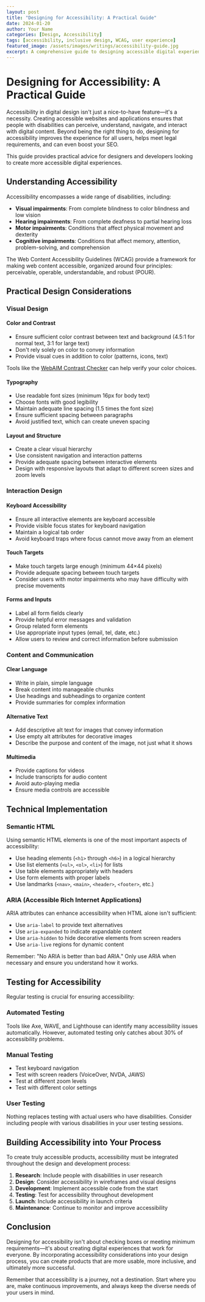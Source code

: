 ```yaml
---
layout: post
title: "Designing for Accessibility: A Practical Guide"
date: 2024-01-20
author: Your Name
categories: [Design, Accessibility]
tags: [accessibility, inclusive design, WCAG, user experience]
featured_image: /assets/images/writings/accessibility-guide.jpg
excerpt: A comprehensive guide to designing accessible digital experiences that work for everyone, including practical tips and best practices.
---
```


<!--
accessibility-guide.md
This is another sample writing file that demonstrates how to structure writing content.
It focuses on a different topic to show variety in your portfolio.

This file controls:
1. The content and details of a writing/article on accessibility
2. The metadata specific to this topic
3. The featured image and excerpt

To create a new writing:
- Duplicate this file and rename it (use kebab-case for the filename)
- Update the front matter with your writing details
- Replace the content with your actual writing
- Add your featured image to the assets/images/writings/ directory
-->

# Designing for Accessibility: A Practical Guide

Accessibility in digital design isn't just a nice-to-have feature—it's a necessity. Creating accessible websites and applications ensures that people with disabilities can perceive, understand, navigate, and interact with digital content. Beyond being the right thing to do, designing for accessibility improves the experience for all users, helps meet legal requirements, and can even boost your SEO.

This guide provides practical advice for designers and developers looking to create more accessible digital experiences.

## Understanding Accessibility

Accessibility encompasses a wide range of disabilities, including:

- **Visual impairments**: From complete blindness to color blindness and low vision
- **Hearing impairments**: From complete deafness to partial hearing loss
- **Motor impairments**: Conditions that affect physical movement and dexterity
- **Cognitive impairments**: Conditions that affect memory, attention, problem-solving, and comprehension

The Web Content Accessibility Guidelines (WCAG) provide a framework for making web content accessible, organized around four principles: perceivable, operable, understandable, and robust (POUR).

## Practical Design Considerations

### Visual Design

#### Color and Contrast

- Ensure sufficient color contrast between text and background (4.5:1 for normal text, 3:1 for large text)
- Don't rely solely on color to convey information
- Provide visual cues in addition to color (patterns, icons, text)

Tools like the [WebAIM Contrast Checker](https://webaim.org/resources/contrastchecker/) can help verify your color choices.

#### Typography

- Use readable font sizes (minimum 16px for body text)
- Choose fonts with good legibility
- Maintain adequate line spacing (1.5 times the font size)
- Ensure sufficient spacing between paragraphs
- Avoid justified text, which can create uneven spacing

#### Layout and Structure

- Create a clear visual hierarchy
- Use consistent navigation and interaction patterns
- Provide adequate spacing between interactive elements
- Design with responsive layouts that adapt to different screen sizes and zoom levels

### Interaction Design

#### Keyboard Accessibility

- Ensure all interactive elements are keyboard accessible
- Provide visible focus states for keyboard navigation
- Maintain a logical tab order
- Avoid keyboard traps where focus cannot move away from an element

#### Touch Targets

- Make touch targets large enough (minimum 44×44 pixels)
- Provide adequate spacing between touch targets
- Consider users with motor impairments who may have difficulty with precise movements

#### Forms and Inputs

- Label all form fields clearly
- Provide helpful error messages and validation
- Group related form elements
- Use appropriate input types (email, tel, date, etc.)
- Allow users to review and correct information before submission

### Content and Communication

#### Clear Language

- Write in plain, simple language
- Break content into manageable chunks
- Use headings and subheadings to organize content
- Provide summaries for complex information

#### Alternative Text

- Add descriptive alt text for images that convey information
- Use empty alt attributes for decorative images
- Describe the purpose and content of the image, not just what it shows

#### Multimedia

- Provide captions for videos
- Include transcripts for audio content
- Avoid auto-playing media
- Ensure media controls are accessible

## Technical Implementation

### Semantic HTML

Using semantic HTML elements is one of the most important aspects of accessibility:

- Use heading elements (`<h1>` through `<h6>`) in a logical hierarchy
- Use list elements (`<ul>`, `<ol>`, `<li>`) for lists
- Use table elements appropriately with headers
- Use form elements with proper labels
- Use landmarks (`<nav>`, `<main>`, `<header>`, `<footer>`, etc.)

### ARIA (Accessible Rich Internet Applications)

ARIA attributes can enhance accessibility when HTML alone isn't sufficient:

- Use `aria-label` to provide text alternatives
- Use `aria-expanded` to indicate expandable content
- Use `aria-hidden` to hide decorative elements from screen readers
- Use `aria-live` regions for dynamic content

Remember: "No ARIA is better than bad ARIA." Only use ARIA when necessary and ensure you understand how it works.

## Testing for Accessibility

Regular testing is crucial for ensuring accessibility:

### Automated Testing

Tools like Axe, WAVE, and Lighthouse can identify many accessibility issues automatically. However, automated testing only catches about 30% of accessibility problems.

### Manual Testing

- Test keyboard navigation
- Test with screen readers (VoiceOver, NVDA, JAWS)
- Test at different zoom levels
- Test with different color settings

### User Testing

Nothing replaces testing with actual users who have disabilities. Consider including people with various disabilities in your user testing sessions.

## Building Accessibility into Your Process

To create truly accessible products, accessibility must be integrated throughout the design and development process:

1. **Research**: Include people with disabilities in user research
2. **Design**: Consider accessibility in wireframes and visual designs
3. **Development**: Implement accessible code from the start
4. **Testing**: Test for accessibility throughout development
5. **Launch**: Include accessibility in launch criteria
6. **Maintenance**: Continue to monitor and improve accessibility

## Conclusion

Designing for accessibility isn't about checking boxes or meeting minimum requirements—it's about creating digital experiences that work for everyone. By incorporating accessibility considerations into your design process, you can create products that are more usable, more inclusive, and ultimately more successful.

Remember that accessibility is a journey, not a destination. Start where you are, make continuous improvements, and always keep the diverse needs of your users in mind.

<!--
You can add more sections as needed, such as:
- Case Studies (examples of accessible design implementations)
- Resources (links to helpful tools and guidelines)
- Common Pitfalls (mistakes to avoid when implementing accessibility)
-->
